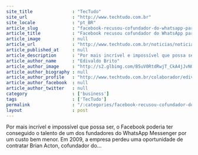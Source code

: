 ```yaml
---
site_title               : "TecTudo"
site_url                 : "http://www.techtudo.com.br"
site_locale              : "pt_BR"
article_slug             : "facebook-recusou-cofundador-do-whatsapp-para-vaga-na-rede-social"
article_title            : "Facebook recusou cofundador do WhatsApp para vaga na rede social"
article_image            : null
article_url              : "http://www.techtudo.com.br/noticias/noticia/2014/02/facebook-recusou-cofundador-do-whatsapp-para-vaga-na-rede-em-2009.html"
article_published_at     : null
article_description      : "Por mais incrível e impossível que possa ser, o Facebook poderia ter conseguido o talento de um dos fundadores do WhatsApp Messenger por um custo bem menor. Em 2009, a empresa perdeu uma oportunidade de contratar Brian Acton, cofundador do..."
article_author_name      : "Edivaldo Brito"
article_author_image     : "http://s2.glbimg.com/B5uV0RtdRwjT_CkA4jJvNOc1NOw=/30x30/s2.glbimg.com/mQLLFYWbU8CNHyiR2LPsG_t-lh8=/0x0:1018x1018/140x140/s.glbimg.com/po/tt2/f/original/2014/02/16/techtudo01.png"
article_author_biography : null
article_author_profile   : "http://www.techtudo.com.br/colaborador/edivaldo-brito.html"
article_author_facebook  : null
article_author_twitter   : null
category                 : ['business']
tags                     : ['TecTudo']
permalink                : "/:categories/facebook-recusou-cofundador-do-whatsapp-para-vaga-na-rede-social/"
layout                   : post
---
```


Por mais incrível e impossível que possa ser, o Facebook poderia ter conseguido o talento de um dos fundadores do WhatsApp Messenger por um custo bem menor. Em 2009, a empresa perdeu uma oportunidade de contratar Brian Acton, cofundador do...
